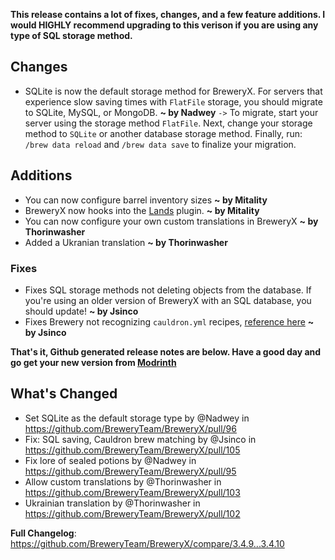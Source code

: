 **This release contains a lot of fixes, changes, and a few feature additions. I would HIGHLY recommend upgrading to this verison if you are using any type of SQL storage method.**


## Changes
- SQLite is now the default storage method for BreweryX. For servers that experience slow saving times with `FlatFile` storage, you should migrate to SQLite, MySQL, or MongoDB. **~ by Nadwey**
  `->` To migrate, start your server using the storage method `FlatFile`. Next, change your storage method to `SQLite` or another database storage method. Finally, run: `/brew data reload` and `/brew data save` to finalize your migration.


## Additions
- You can now configure barrel inventory sizes **~ by Mitality**
- BreweryX now hooks into the [Lands](https://www.spigotmc.org/resources/53313) plugin. **~ by Mitality**
- You can now configure your own custom translations in BreweryX **~ by Thorinwasher**
- Added a Ukranian translation **~ by Thorinwasher**


### Fixes
- Fixes SQL storage methods not deleting objects from the database. If you're using an older version of BreweryX with an SQL database, you should update! **~ by Jsinco**
- Fixes Brewery not recognizing `cauldron.yml` recipes, [reference here](https://discord.com/channels/1108854517048549396/1331903625655615509/1331903625655615509) **~ by Jsinco**


**That's it, Github generated release notes are below. Have a good day and go get your new version from [Modrinth](https://modrinth.com/plugin/breweryx/version/gbkMRZcU)**


## What's Changed
* Set SQLite as the default storage type by @Nadwey in https://github.com/BreweryTeam/BreweryX/pull/96
* Fix: SQL saving, Cauldron brew matching by @Jsinco in https://github.com/BreweryTeam/BreweryX/pull/105
* Fix lore of sealed potions by @Nadwey in https://github.com/BreweryTeam/BreweryX/pull/95
* Allow custom translations by @Thorinwasher in https://github.com/BreweryTeam/BreweryX/pull/103
* Ukrainian translation by @Thorinwasher in https://github.com/BreweryTeam/BreweryX/pull/102


**Full Changelog**: https://github.com/BreweryTeam/BreweryX/compare/3.4.9...3.4.10

<!-- Auto-update: 2025-10-06T19:54:05.242023 -->

<!-- Auto-update: 2025-10-16T11:47:42.139243 -->
